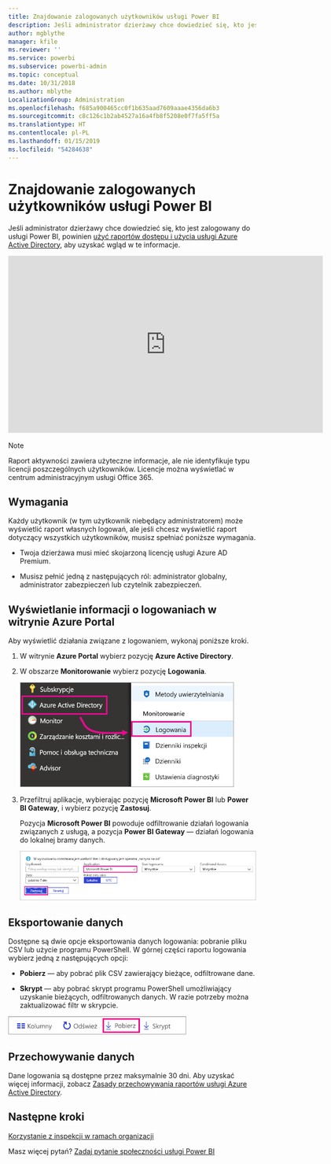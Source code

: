 ```yaml
---
title: Znajdowanie zalogowanych użytkowników usługi Power BI
description: Jeśli administrator dzierżawy chce dowiedzieć się, kto jest zalogowany do usługi Power BI, może uzyskać wgląd za pomocą raportów dostępu i użycia usługi Azure Active Directory.
author: mgblythe
manager: kfile
ms.reviewer: ''
ms.service: powerbi
ms.subservice: powerbi-admin
ms.topic: conceptual
ms.date: 10/31/2018
ms.author: mblythe
LocalizationGroup: Administration
ms.openlocfilehash: f685a900465cc0f1b635aad7609aaae4356da6b3
ms.sourcegitcommit: c8c126c1b2ab4527a16a4fb8f5208e0f7fa5ff5a
ms.translationtype: HT
ms.contentlocale: pl-PL
ms.lasthandoff: 01/15/2019
ms.locfileid: "54284638"
---
```

# <a name="find-power-bi-users-that-have-signed-in"></a>Znajdowanie zalogowanych użytkowników usługi Power BI

Jeśli administrator dzierżawy chce dowiedzieć się, kto jest zalogowany do usługi Power BI, powinien [użyć raportów dostępu i użycia usługi Azure Active Directory](/azure/active-directory/reports-monitoring/concept-sign-ins), aby uzyskać wgląd w te informacje.

<iframe width="640" height="360" src="https://www.youtube.com/embed/1AVgh9w9VM8?showinfo=0" frameborder="0" allowfullscreen></iframe>

> [!NOTE]
> Raport aktywności zawiera użyteczne informacje, ale nie identyfikuje typu licencji poszczególnych użytkowników. Licencje można wyświetlać w centrum administracyjnym usługi Office 365.

## <a name="requirements"></a>Wymagania

Każdy użytkownik (w tym użytkownik niebędący administratorem) może wyświetlić raport własnych logowań, ale jeśli chcesz wyświetlić raport dotyczący wszystkich użytkowników, musisz spełniać poniższe wymagania.

* Twoja dzierżawa musi mieć skojarzoną licencję usługi Azure AD Premium.

* Musisz pełnić jedną z następujących ról: administrator globalny, administrator zabezpieczeń lub czytelnik zabezpieczeń.

## <a name="use-the-azure-portal-to-view-sign-ins"></a>Wyświetlanie informacji o logowaniach w witrynie Azure Portal

Aby wyświetlić działania związane z logowaniem, wykonaj poniższe kroki.

1. W witrynie **Azure Portal** wybierz pozycję **Azure Active Directory**.

1. W obszarze **Monitorowanie** wybierz pozycję **Logowania**.
   
    ![Operacje logowania do usługi Azure AD](media/service-admin-access-usage/azure-portal-sign-ins.png)

1. Przefiltruj aplikacje, wybierając pozycję **Microsoft Power BI** lub **Power BI Gateway**, i wybierz pozycję **Zastosuj**.

    Pozycja **Microsoft Power BI** powoduje odfiltrowanie działań logowania związanych z usługą, a pozycja **Power BI Gateway** — działań logowania do lokalnej bramy danych.
   
    ![Filtrowanie operacji logowania](media/service-admin-access-usage/sign-in-filter.png)

## <a name="export-the-data"></a>Eksportowanie danych

Dostępne są dwie opcje eksportowania danych logowania: pobranie pliku CSV lub użycie programu PowerShell. W górnej części raportu logowania wybierz jedną z następujących opcji:

* **Pobierz** — aby pobrać plik CSV zawierający bieżące, odfiltrowane dane.

* **Skrypt** — aby pobrać skrypt programu PowerShell umożliwiający uzyskanie bieżących, odfiltrowanych danych. W razie potrzeby można zaktualizować filtr w skrypcie.

![Pobieranie pliku CSV lub skryptu](media/service-admin-access-usage/download-sign-in-data-csv.png)

## <a name="data-retention"></a>Przechowywanie danych

Dane logowania są dostępne przez maksymalnie 30 dni. Aby uzyskać więcej informacji, zobacz [Zasady przechowywania raportów usługi Azure Active Directory](/azure/active-directory/reports-monitoring/reference-reports-data-retention).

## <a name="next-steps"></a>Następne kroki

[Korzystanie z inspekcji w ramach organizacji](service-admin-auditing.md)

Masz więcej pytań? [Zadaj pytanie społeczności usługi Power BI](https://community.powerbi.com/)

